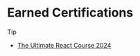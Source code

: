 # Earned Certifications
>[!TIP]
>- [The Ultimate React Course 2024](https://udemy-certificate.s3.amazonaws.com/image/UC-57482f06-a9d2-44db-8182-060e969969a3.jpg)
